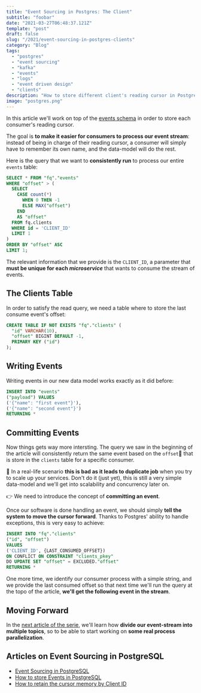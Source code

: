 ```yaml
---
title: "Event Sourcing in Postgres: The Client"
subtitle: "foobar"
date: "2021-03-27T06:48:37.121Z"
template: "post"
draft: false
slug: "/2021/event-sourcing-in-postgres-clients"
category: "Blog"
tags:
  - "postgres"
  - "event sourcing"
  - "kafka"
  - "events"
  - "logs"
  - "event driven design"
  - "clients"
description: "How to store different client's reading cursor in PostgreSQL, so to facilitate consuming an event stream by different consumers."
image: "postgres.png"
---
```


In this article we'll work on top of the [events schema](/2021/event-sourcing-in-postgres-events) 
in order to store each consumer's reading cursor.

The goal is **to make it easier for consumers to process our event stream**: instead of being in
charge of their reading cursor, a consumer will simply have to remember its own name, and
the data-model will do the rest.

Here is the query that we want to **consistently run** to process our entire `events` table:

```sql
SELECT * FROM "fq"."events"
WHERE "offset" > (
  SELECT
    CASE count(*)
      WHEN 0 THEN -1 
      ELSE MAX("offset") 
    END 
    AS "offset"
  FROM fq.clients 
  WHERE id = 'CLIENT_ID'
  LIMIT 1
)
ORDER BY "offset" ASC
LIMIT 1;
```

The relevant information that we provide is the `CLIENT_ID`, a parameter that **must be unique for each _microservice_** that wants to consume the stream of events.


## The Clients Table

In order to satisfy the read query, we need a table where to store the last consume event's offset:

```sql
CREATE TABLE IF NOT EXISTS "fq"."clients" (
  "id" VARCHAR(10),
  "offset" BIGINT DEFAULT -1,
  PRIMARY KEY ("id")
);
```

## Writing Events

Writing events in our new data model works exactly as it did before:

```sql
INSERT INTO "events" 
("payload") VALUES
('{"name": "first event"}'),
('{"name": "second event"}')
RETURNING *
```

## Committing Events

Now things gets way more intersting. The query we saw in the beginning of the article will consistently return the same event based on the `offset` that is store in the `clients` table for a specific consumer.

🤔 In a real-life scenario **this is bad as it leads to duplicate job** when you try to scale up your services. Don't do it (just yet), this is still a very simple data-model and we'll get into scalability and concurrency later on.

👉 We need to introduce the concept of **committing an event**.

Once our software is done handling an event, we should simply **tell the system to move the cursor forward**. Thanks to Postgres' ability to handle exceptions, this is very easy to achieve:

```sql
INSERT INTO "fq"."clients"
("id", "offset")
VALUES
('CLIENT_ID', {LAST_CONSUMED_OFFSET})
ON CONFLICT ON CONSTRAINT "clients_pkey"
DO UPDATE SET "offset" = EXCLUDED."offset"
RETURNING *
```

One more time, we identify our consumer process with a simple string, and we provide the last consumed offset so that next time we'll run the query at the topo of the article, **we'll get the following event in the stream**.

## Moving Forward

In the [next article of the serie](/2021/event-sourcing-in-postgres-topics), we'll learn how **divide our event-stream into multiple topics**, so to be able to start working on **some real process parallelization**.

## Articles on Event Sourcing in PostgreSQL

- [Event Sourcing in PostgreSQL](/2021/event-sourcing-in-postgres)
- [How to store Events in PostgreSQL](/2021/event-sourcing-in-postgres-events)
- [How to retain the cursor memory by Client ID](/2021/event-sourcing-in-postgres-clients)


